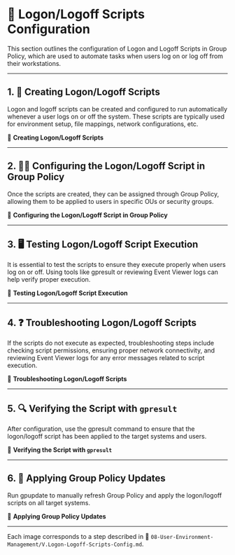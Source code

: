 # 🔧 Logon/Logoff Scripts Configuration

This section outlines the configuration of Logon and Logoff Scripts in Group Policy, which are used to automate tasks when users log on or log off from their workstations.

---

## 1. 📜 Creating Logon/Logoff Scripts

Logon and logoff scripts can be created and configured to run automatically whenever a user logs on or off the system. These scripts are typically used for environment setup, file mappings, network configurations, etc.

📸 **Creating Logon/Logoff Scripts**

---

## 2. 👨‍💻 Configuring the Logon/Logoff Script in Group Policy

Once the scripts are created, they can be assigned through Group Policy, allowing them to be applied to users in specific OUs or security groups.

📸 **Configuring the Logon/Logoff Script in Group Policy**

---

## 3. 🖥️ Testing Logon/Logoff Script Execution

It is essential to test the scripts to ensure they execute properly when users log on or off. Using tools like gpresult or reviewing Event Viewer logs can help verify proper execution.

📸 **Testing Logon/Logoff Script Execution**

---

## 4. ❓ Troubleshooting Logon/Logoff Scripts

If the scripts do not execute as expected, troubleshooting steps include checking script permissions, ensuring proper network connectivity, and reviewing Event Viewer logs for any error messages related to script execution.

📸 **Troubleshooting Logon/Logoff Scripts**

---

## 5. 🔍 Verifying the Script with `gpresult`

After configuration, use the gpresult command to ensure that the logon/logoff script has been applied to the target systems and users.

📸 **Verifying the Script with `gpresult`**

---

## 6. 🔄 Applying Group Policy Updates

Run gpupdate to manually refresh Group Policy and apply the logon/logoff scripts on all target systems.

📸 **Applying Group Policy Updates**

---

Each image corresponds to a step described in 📂 `08-User-Environment-Management/V.Logon-Logoff-Scripts-Config.md`.
